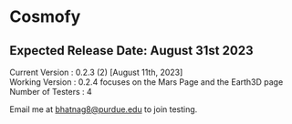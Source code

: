 # Cosmofy
## Expected Release Date: August 31st 2023

Current Version : 0.2.3 (2) [August 11th, 2023]  <br />
Working Version : 0.2.4 focuses on the Mars Page and the Earth3D page <br />
Number of Testers : 4  <br />

Email me at bhatnag8@purdue.edu to join testing.

